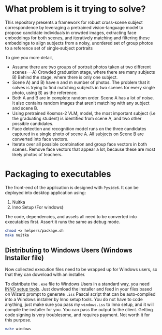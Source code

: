 # What problem is it trying to solve?

This repository presents a framework for robust cross-scene subject correspondence by leveraging a pretrained vision-language model to propose candidate individuals in crowded images, extracting face embeddings for both scenes, and iteratively matching and filtering these embeddings to align subjects from a noisy, unordered set of group photos to a reference set of single‐subject portraits

To give you more detail, 

- Assume there are two groups of portrait photos taken at two different scenes---A) Crowded graduation stage, where there are many subjects B) Behind the stage, where there is only one subject.
- Scene A) and B) have n and m number of photos. The problem that it solves is trying to find matching subjects in two scenes for every single photo, using B) as the reference.
- Both A and B are in complete random order. Scene A has a lot of noise. It also contains random images that aren't matching with any subject and scene B.
- Using pretrained Kosmos-2 VLM, model, the most important subject (i.e the graduating student) is identified from scene A, and two other possible candidates.
- Face detection and recognition model runs on the three candidates captured in a single photo of scene A. All subjects on Scene B are converted into face vectors.
- Iterate over all possible combination and group face vectors in both scenes. Remove face vectors that appear a lot, because these are most likely photos of teachers.      

# Packaging to executables

The front-end of the application is designed with `Pyside6`. It can be deployed into desktop application using:

1. Nuitka
2. Inno Setup (For windows)

The code, dependencies, and assets all need to be converted into executables first. Assert it runs the same as debug mode.

```bash
chmod +x helpers/package.sh
make nuitka
```

## Distributing to Windows Users (Windows Installer file)

Now collected execution files need to be wrapped up for Windows users, so that they can download with an installer.

To distribute the `.exe` file to Windows Users in a standard way, you need [INNO setup tools](https://jrsoftware.org/isdl.php). Just download the installer and feed in your files based on Wizard prompt to generate `.iss` Pascal script that can be auto-compiled into a Windows installer by Inno setup tools. You do not have to code anything, just make sure you pass my `windows.iss` to Inno setup, and it will compile the installer for you. You can pass the output to the client. Getting code signing is very troublesome, and requires payment. Not worth it for this purpose.

```bash
make windows
```


